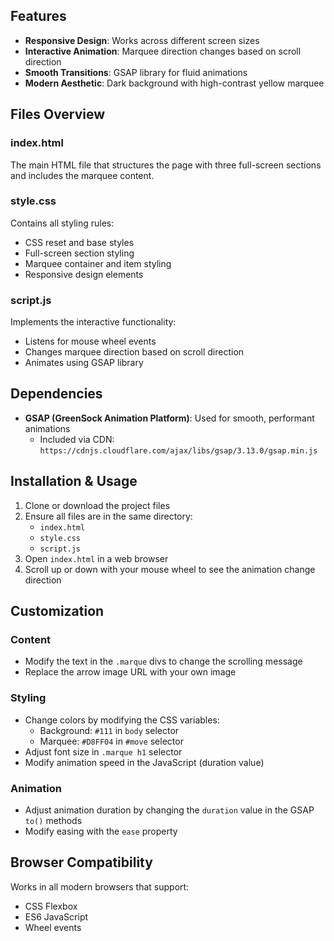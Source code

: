 ## Features

- **Responsive Design**: Works across different screen sizes
- **Interactive Animation**: Marquee direction changes based on scroll direction
- **Smooth Transitions**: GSAP library for fluid animations
- **Modern Aesthetic**: Dark background with high-contrast yellow marquee

## Files Overview

### index.html
The main HTML file that structures the page with three full-screen sections and includes the marquee content.

### style.css
Contains all styling rules:
- CSS reset and base styles
- Full-screen section styling
- Marquee container and item styling
- Responsive design elements

### script.js
Implements the interactive functionality:
- Listens for mouse wheel events
- Changes marquee direction based on scroll direction
- Animates using GSAP library

## Dependencies

- **GSAP (GreenSock Animation Platform)**: Used for smooth, performant animations
  - Included via CDN: `https://cdnjs.cloudflare.com/ajax/libs/gsap/3.13.0/gsap.min.js`

## Installation & Usage

1. Clone or download the project files
2. Ensure all files are in the same directory:
   - `index.html`
   - `style.css`
   - `script.js`
3. Open `index.html` in a web browser
4. Scroll up or down with your mouse wheel to see the animation change direction

## Customization

### Content
- Modify the text in the `.marque` divs to change the scrolling message
- Replace the arrow image URL with your own image

### Styling
- Change colors by modifying the CSS variables:
  - Background: `#111` in `body` selector
  - Marquee: `#D8FF04` in `#move` selector
- Adjust font size in `.marque h1` selector
- Modify animation speed in the JavaScript (duration value)

### Animation
- Adjust animation duration by changing the `duration` value in the GSAP `to()` methods
- Modify easing with the `ease` property

## Browser Compatibility

Works in all modern browsers that support:
- CSS Flexbox
- ES6 JavaScript
- Wheel events
